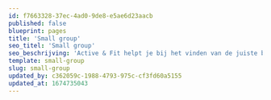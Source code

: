 ```yaml
---
id: f7663328-37ec-4ad0-9de8-e5ae6d23aacb
published: false
blueprint: pages
title: 'Small group'
seo_titel: 'Small group'
seo_beschrijving: 'Active & Fit helpt je bij het vinden van de juiste balans in voeding en lifestyle. Of je nu beginner bent, gevorderde of last hebt van een blessure, de small group is toegankelijk voor iedereen.'
template: small-group
slug: small-group
updated_by: c362059c-1988-4793-975c-cf3fd60a5155
updated_at: 1674735043
---
```

